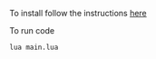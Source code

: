To install follow the instructions [here](https://www.lua.org/start.html)


To run code
```
lua main.lua
```